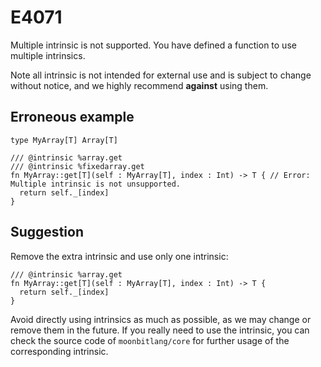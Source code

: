 # E4071

Multiple intrinsic is not supported. You have defined a function to use multiple
intrinsics.

Note all intrinsic is not intended for external use and is subject to change
without notice, and we highly recommend **against** using them.

## Erroneous example

```moonbit
type MyArray[T] Array[T]

/// @intrinsic %array.get
/// @intrinsic %fixedarray.get
fn MyArray::get[T](self : MyArray[T], index : Int) -> T { // Error: Multiple intrinsic is not unsupported.
  return self._[index]
}
```

## Suggestion

Remove the extra intrinsic and use only one intrinsic:

```moonbit
/// @intrinsic %array.get
fn MyArray::get[T](self : MyArray[T], index : Int) -> T {
  return self._[index]
}
```

Avoid directly using intrinsics as much as possible, as we may change or remove
them in the future. If you really need to use the intrinsic, you can check the
source code of `moonbitlang/core` for further usage of the corresponding
intrinsic.
